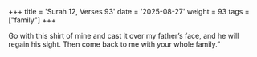 +++
title = 'Surah 12, Verses 93'
date = '2025-08-27'
weight = 93
tags = ["family"]
+++

Go with this shirt of mine and cast it over my father’s face, and he will regain his sight. Then come back to me with your whole family.”